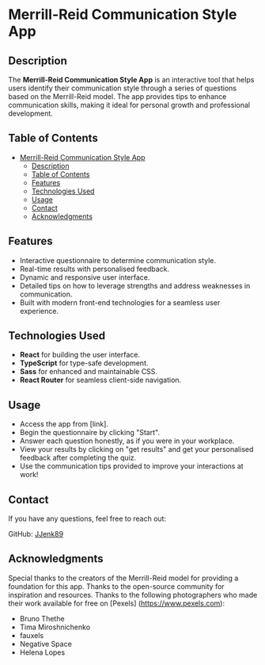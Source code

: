 # Merrill-Reid Communication Style App

## Description
The **Merrill-Reid Communication Style App** is an interactive tool that helps users identify their communication style through a series of questions based on the Merrill-Reid model. The app provides tips to enhance communication skills, making it ideal for personal growth and professional development.

## Table of Contents
- [Merrill-Reid Communication Style App](#merrill-reid-communication-style-app)
  - [Description](#description)
  - [Table of Contents](#table-of-contents)
  - [Features](#features)
  - [Technologies Used](#technologies-used)
  - [Usage](#usage)
  - [Contact](#contact)
  - [Acknowledgments](#acknowledgments)

## Features
- Interactive questionnaire to determine communication style.
- Real-time results with personalised feedback.
- Dynamic and responsive user interface.
- Detailed tips on how to leverage strengths and address weaknesses in communication.
- Built with modern front-end technologies for a seamless user experience.


## Technologies Used
- **React** for building the user interface.
- **TypeScript** for type-safe development.
- **Sass** for enhanced and maintainable CSS.
- **React Router** for seamless client-side navigation.

## Usage
- Access the app from [link].
- Begin the questionnaire by clicking "Start".
- Answer each question honestly, as if you were in your workplace.
- View your results by clicking on "get results" and get your personalised feedback after completing the quiz.
- Use the communication tips provided to improve your interactions at work!

## Contact
If you have any questions, feel free to reach out:

GitHub: [JJenk89](https://github.com/JJenk89/)

## Acknowledgments
Special thanks to the creators of the Merrill-Reid model for providing a foundation for this app.
Thanks to the open-source community for inspiration and resources.
Thanks to the following photographers who made their work available for free on [Pexels] (https://www.pexels.com):
- Bruno Thethe
- Tima Miroshnichenko
- fauxels
- Negative Space
- Helena Lopes